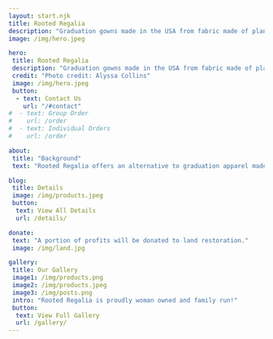 ```yaml
---
layout: start.njk
title: Rooted Regalia
description: "Graduation gowns made in the USA from fabric made of plant based fiber"
image: /img/hero.jpeg

hero: 
 title: Rooted Regalia
 description: "Graduation gowns made in the USA from fabric made of plant based fiber"
 credit: "Photo credit: Alyssa Collins"
 image: /img/hero.jpeg
 button: 
  - text: Contact Us
    url: "/#contact"
#  - text: Group Order
#    url: /order
#  - text: Individual Orders
#    url: /order

about:
 title: "Background"
 text: "Rooted Regalia offers an alternative to graduation apparel made from synthetic fabric. Earning a degree takes years of thoughtful work. But commemorating achievements wrapped in disposal, single-use plastic does not make sense . To celebrate an educational accomplishment, it is important to have a garment that supports the values of sustainability, rather than making the world's problems worse. Many firms sell regalia at fast-fashion prices. While our products have higher initial costs than many, they are sustainably produced: we use fabric made from plant fibers, such as hemp, and the labor for sewing the robes is provided by fairly paid workers in US, rather than prison labor or off-shore sourcing."

blog: 
 title: Details
 image: /img/products.jpeg
 button: 
  text: View All Details
  url: /details/ 

donate:
 text: "A portion of profits will be donated to land restoration."
 image: /img/land.jpg

gallery: 
 title: Our Gallery
 image1: /img/products.png
 image2: /img/products.jpeg
 image3: /img/posts.png
 intro: "Rooted Regalia is proudly woman owned and family run!"
 button: 
  text: View Full Gallery
  url: /gallery/ 
---
```


